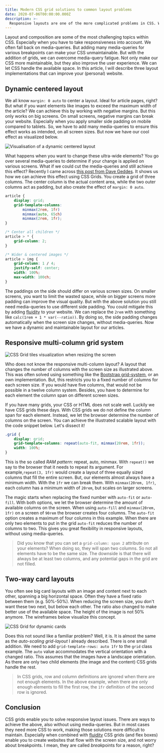 ```yaml
---
title: Modern CSS grid solutions to common layout problems
date: 2020-07-06T00:00:00.000Z
description: >-
  Responsive layouts are one of the more complicated problems in CSS. With the addition of CSS grids, we are now able to solve complex problems.
---
```


Layout and composition are some of the most challenging topics within CSS. Especially when you have to take responsiveness into account. We often fall back on media-queries. But adding many media-queries for various breakpoints can make your CSS unmaintainable. But with the addition of grids, we can overcome media-query fatigue. Not only make our CSS more maintainable, but they also improve the user experience. We can let CSS handle the available space. In this article, I will describe three layout implementations that can improve your (personal) website.

## Dynamic centered layout

We all know `margin: 0 auto` to center a layout. Ideal for article pages, right? But what if you want elements like images to exceed the maximum width of the article? We can achieve this by working with negative margins. But this only works on big screens. On small screens, negative margins can break your website. Especially when you apply smaller side padding on mobile compared to tablets. So, we have to add many media-queries to ensure this effect works as intended, on all screen sizes. But now we have our cool effect as visualized below.

![Visualisation of a dynamic centered layout](/img/css-grid-article.png)

What happens when you want to change these ultra-wide elements? You go over several media-queries to determine if your change is applied on various screens. What if we could cut the media-queries and still achieve this effect? Recently I came across [this post from Dave Geddes](https://mastery.games/post/article-grid-layout). It shows us how we can achieve this effect using CSS Grids. You create a grid of three columns. The center column is the actual content area, while the two outer columns act as padding, but also create the effect of `margin: 0 auto`.

```css
article {
	display: grid;
	grid-template-columns:
		minmax(2rem, 1fr)
		minmax(auto, 65ch)
		minmax(2rem, 1fr);
}

/* Center all children */
article > * {
	grid-column: 2;
}

/* Wider & centered images */
article > img {
	grid-column: 1 / 4;
	justify-self: center;
	width: 100%;
	max-width: 100ch;
}
```

The paddings on the side should differ on various screen sizes. On smaller screens, you want to limit the wasted space, while on bigger screens more padding can improve the visual quality. But with the above solution you still need media-queries to use different side padding. You could mitigate this by adding [fluidity](/writing/fluid-interfaces-using-css) to your website. We can replace the `2rem` with something like `calc(1rem + 1 * var(--ratio))`. By doing so, the side padding changes automatically when the screen size changes, without media-queries. Now we have a dynamic and maintainable layout for our articles.

## Responsive multi-column grid system

![CSS Grid tiles visualization when resizing the screen](/img/css-grid-tiles.png)

Who does not know the responsive multi-column layout? A layout that changes the number of columns with the screen size as illustrated above. This was often solved using something like the [Bootstrap grid-system](https://getbootstrap.com/docs/4.0/layout/grid/), or an own implementation. But, this restricts you to a fixed number of columns for each screen size. If you would have five columns, that would not be possible in a twelve column system. Besides, you have to determine for each element the column span on different screen sizes.

If you have many grids, your CSS or HTML does not scale well. Luckily we have CSS grids these days. With CSS grids we do not define the column span for each element. Instead, we let the browser determine the number of columns on the screen. You can achieve the illustrated scalable layout with the code snippet below. Let's dissect it!

```css
.grid {
	display: grid;
	grid-template-columns: repeat(auto-fit, minmax(20rem, 1fr));
	width: 100%;
}
```

This is the so called _RAM pattern_: repeat, auto, minmax. With `repeat()` we say to the browser that it needs to repeat its argument. For example,`repeat(3, 1fr)` would create a layout of three equally sized columns that fill the entire screen. But, our elements almost always have a minimum width. With the `1fr` we can break them. With `minmax(20rem, 1fr)`, each column has a minimum width of `20rem`, but scales on larger screens.

The magic starts when replacing the fixed number with `auto-fit` or `auto-fill`. With both options, we let the browser determine the amount of available columns on the screen. When using `auto-fill` and `minmax(20rem, 1fr)` on a screen of `90rem` the browser creates four columns. The `auto-fit` option creates a maximum of four columns in this example. When there are only two elements to put in the grid `auto-fit` reduces the number of columns to two. This gives you great flexibility in responsive layouts, without using media-queries.

> Did you know that you can set a `grid-column: span 2` attribute on your elements? When doing so, they will span two columns. So not all elements have to be the same size. The downside is that there will always be at least two columns, and any potential gaps in the grid are not filled.

## Two-way card layouts

You often see big card layouts with an image and content next to each other, spanning a big horizontal space. Often they have a fixed ratio between them (e.g. 50%-50%). When reducing the screen size, you don't want these two next, but below each other. The ratio also changed to make better use of the available space. The height of the image is not 50% anymore. The wireframes below visualize this concept.

![CSS Grid for dynamic cards](/img/css-grid-card.png)

Does this not sound like a familiar problem? Well, it is. It is almost the same as the _auto-scaling grid-layout_ I already described. There is one small addition. We need to add `grid-template-rows: auto 1fr` to the `grid` class example. The `auto` value accommodates the vertical orientation with a changed ratio. This assumes that the images have a landscape orientation. As there are only two child elements (the image and the content) CSS grids handle the rest.

> In CSS grids, row and column definitions are ignored when there are not enough elements. In the above example, when there are only enough elements to fill the first row, the `1fr` definition of the second row is ignored.

## Conclusion

CSS grids enable you to solve responsive layout issues. There are ways to achieve the above, also without using media-queries. But in most cases they need more CSS to work, making those solutions more difficult to maintain. Especially when combined with [fluidity](/writing/fluid-interfaces-using-css) CSS grids (and flex boxes) enable you to create websites that flow with the screen size, and not worry about breakpoints. I mean, they are called *break*points for a reason, right?
